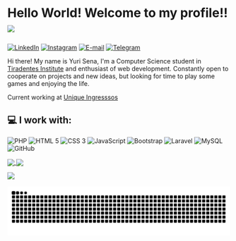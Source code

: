 # Hello World! Welcome to my profile!!<img src="https://media.giphy.com/media/l1BgQBLMt8U8moCs0/giphy.gif" width="35px">
[![LinkedIn](https://img.shields.io/badge/-yurisn-blue?style=for-the-badge&logo=LinkedIn&logoColor=white&color=black&link=https://www.linkedin.com/in/yurisn/)](https://www.linkedin.com/in/yurisn/ "LinkedIn") 
[![Instagram](https://img.shields.io/badge/-@yurisn-purple?style=for-the-badge&logo=dev.to&logoColor=white&color=black&link=https://dev.to/yurisn/)](https://dev.to/yurisn/ "Dev.to")
[![E-mail](https://img.shields.io/badge/-dev.yurisn@gmail.com-c14438?style=for-the-badge&logo=Gmail&logoColor=white&color=black&link=mailto:dev.yurisn@gmail.com?subject=Olá,%20Yuri%20)](mailto:dev.yurisn@gmail.com?subject=Olá,%20Yuri!%20 "E-mail")
[![Telegram](https://img.shields.io/badge/-@yurisn1-0088CC?style=for-the-badge&logo=Telegram&logoColor=white&color=black&link=https://t.me/yurisn1/)](https://t.me/yurisn1 "Telegram") 


Hi there! My name is Yuri Sena, I'm a Computer Science student in [Tiradentes Institute](https://al.unit.br/ "Centro Universitário Tiradentes") and enthusiast of web development. Constantly open to cooperate on projects and new ideas, but looking for time to play some games and enjoying the life.

Current working at [Unique Ingresssos](https://github.com/unique-ingressos "Unique Ingressos")

## 💻 I work with: 
  ![PHP](https://img.shields.io/badge/-PHP-563D7C?style=for-the-badge&logo=PHP&logoColor=white) 
  ![HTML 5](https://img.shields.io/badge/-HTML%205-E34F26?style=for-the-badge&logo=HTML5&logoColor=white) 
  ![CSS 3](https://img.shields.io/badge/-CSS%203-1572B6?style=for-the-badge&logo=CSS3) 
  ![JavaScript](https://img.shields.io/badge/-JavaScript-black?style=for-the-badge&logo=JavaScript) 
  ![Bootstrap](https://img.shields.io/badge/-Bootstrap-ccc?style=for-the-badge&logo=Bootstrap) 
  ![Laravel](https://img.shields.io/badge/-Laravel-FCA121?style=for-the-badge&logo=Laravel&logoColor=white&color=red) 
  ![MySQL](https://img.shields.io/badge/-MySQL-blue?style=for-the-badge&logo=MySQL&logoColor=white) 
  ![GitHub](https://img.shields.io/badge/-GitHub-181717?style=for-the-badge&logo=GitHub) 

<a href="https://github.com/yurisn1/">
  <img height="180em" align="center" src="https://github-readme-stats.vercel.app/api?username=yurisn1&show_icons=true&hide_border=true&theme=tokyonight&count_private=true" />
</a>
<a href="https://github.com/yurisn1/">
  <img height="180em" align="center" src="https://github-readme-stats.vercel.app/api/top-langs/?username=yurisn1&show_icons=true&hide_border=true&layout=compact&langs_count=8&theme=tokyonight&count_private=true" />
</a>

![](https://hit.yhype.me/github/profile?user_id=42280089)

![Snake animation](https://github.com/yurisn1/yurisn1/blob/output/github-contribution-grid-snake.svg)
